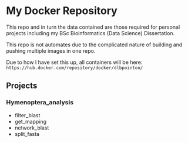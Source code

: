 # My Docker Repository

This repo and in turn the data contained are those required for personal projects including my BSc Bioinformatics (Data Science) Dissertation.

This repo is not automates due to the complicated nature of building and pushing multiple images in one repo.

Due to how I have set this up, all containers will be here: `https://hub.docker.com/repository/docker/dlbpointon/`

## Projects

### Hymenoptera_analysis

- filter_blast
- get_mapping
- network_blast
- split_fasta
